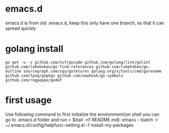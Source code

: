 # emacs.d
emacs.d is from old .emacs.d, keep this only have one branch, so that it can spread quickly

# golang install
```
go get -u -v github.com/nsf/gocode github.com/golang/lint/golint github.com/lukehoban/go-find-references github.com/lukehoban/go-outline sourcegraph.com/sqs/goreturns golang.org/x/tools/cmd/gorename github.com/tpng/gopkgs github.com/newhook/go-symbols github.com/rogpeppe/godef
```

# first usage
Use following command to first initialize the environment(on shell you can go to .emacs.d folder and run > $(tail -n1 README.md):
emacs --batch -l ~/.emacs.d/config/helpfunc-setting.el -f install-my-packages

